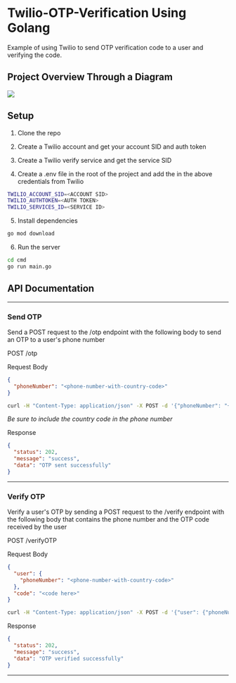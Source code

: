 # Twilio-OTP-Verification Using Golang

Example of using Twilio to send OTP verification code to a user and verifying the code.
## Project Overview Through a Diagram
![](./Diagram/Twilio-OTP-Diagram.pngnlksldasld)

## Setup

1. Clone the repo

2. Create a Twilio account and get your account SID and auth token

3. Create a Twilio verify service and get the service SID

4. Create a .env file in the root of the project and add the in the above credentials from Twilio

```bash
TWILIO_ACCOUNT_SID=<ACCOUNT SID>
TWILIO_AUTHTOKEN=<AUTH TOKEN>
TWILIO_SERVICES_ID=<SERVICE ID>
```

5. Install dependencies

```bash
go mod download
```

6. Run the server

```bash
cd cmd
go run main.go
```

## API Documentation
---
### Send OTP

Send a POST request to the /otp endpoint with the following body to send an OTP to a user's phone number

POST /otp

Request Body

```json
{
  "phoneNumber": "<phone-number-with-country-code>"
}
```

```bash
curl -H "Content-Type: application/json" -X POST -d '{"phoneNumber": "+917735278240"}' http://localhost:8000/otp
```

_Be sure to include the country code in the phone number_

Response

```json
{
  "status": 202,
  "message": "success",
  "data": "OTP sent successfully"
}
```
---
### Verify OTP

Verify a user's OTP by sending a POST request to the /verify endpoint with the following body that contains the phone number and the OTP code received by the user

POST /verifyOTP

Request Body

```json
{
  "user": {
    "phoneNumber": "<phone-number-with-country-code>"
  },
  "code": "<code here>"
}
```

```bash
curl -H "Content-Type: application/json" -X POST -d '{"user": {"phoneNumber": "+917735278240"}, "code":"163221"}' http://localhost:8000/verifyOTP
```

Response

```json
{
  "status": 202,
  "message": "success",
  "data": "OTP verified successfully"
}
```
---